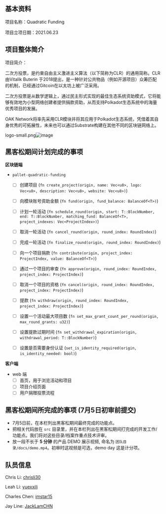 ## 基本资料

项目名称：Quadratic Funding

项目立项日期：2021.06.23

## 项目整体简介

项目简介：

二次方投票，是约束自由主义激进主义算法（以下简称为CLR）的通用简称。CLR由Vitalik Buterin 于2018提出，是一种针对公共物品（例如开源项目）众筹匹配的机制，已经通过Gitcoin在以太坊上被广泛采用。

二次方投票是从数学逻辑上，通过民主形式实现的最佳生态系统资助模式，它将能够有效地为小型网络创建者提供捐款资助，从而支持Polkadot生态系统中的海量优秀项目的发展。

OAK Network将率先采用CLR模块并将其应用于Polkadot生态系统，凭借着其自身优秀的可拓展性，未来也可以通过Substrate构建在其他不同的区块链网络上。

logo-small.png![image](https://user-images.githubusercontent.com/2616844/110753853-f0b37800-81fb-11eb-8d07-2e1cb39e3d10.png)

## 黑客松期间计划完成的事项

**区块链端**

- `pallet-quadratic-funding`
  - [ ] 创建项目 (`fn create_project(origin, name: Vec<u8>, logo: Vec<u8>, description: Vec<u8>, website: Vec<u8>)`)
  - [ ] 向模块账号资助金额 (`fn fund(origin, fund_balance: BalanceOf<T>)`)
  - [ ] 计划一轮活动 (`fn schedule_round(origin, start: T::BlockNumber, end: T::BlockNumber, matching_fund: BalanceOf<T>, project_indexes: Vec<ProjectIndex>)`)
  - [ ] 取消一轮活动 (`fn cancel_round(origin, round_index: RoundIndex)`)
  - [ ] 完成一轮活动 (`fn finalize_round(origin, round_index: RoundIndex)`)
  - [ ] 向一个项目捐款 (`fn contribute(origin, project_index: ProjectIndex, value: BalanceOf<T>)`)
  - [ ] 通过一个项目的审查 (`fn approve(origin, round_index: RoundIndex, project_index: ProjectIndex)`)
  - [ ] 取消一个项目的资格 (`fn cancel(origin, round_index: RoundIndex, project_index: ProjectIndex)`)
  - [ ] 提款 (`fn withdraw(origin, round_index: RoundIndex, project_index: ProjectIndex)`)
  - [ ] 设置一个活动最大项目数 (`fn set_max_grant_count_per_round(origin, max_round_grants: u32)`)
  - [ ] 设置提款过期时间 (`fn set_withdrawal_expiration(origin, withdrawal_period: T::BlockNumber)`)
  - [ ] 设置是否需要身份认证 (`set_is_identity_required(origin, is_identity_needed: bool)`)
  

**客户端**

- web 端
  - [ ] 首页，用于浏览活动和项目
  - [ ] 项目介绍页面
  - [ ] 用户捐赠投票流程

## 黑客松期间所完成的事项 (7月5日初审前提交)

- 7月5日前，在本栏列出黑客松期间最终完成的功能点。
- 把相关代码放在 `src` 目录里，并在本栏列出在黑客松期间打完成的开发工作/功能点。我们将对这些目录/档案作重点技术评审。
- 放一段不长于 **5 分钟** 的产品 DEMO 展示视频, 命名为 `团队目录/docs/demo.mp4`。初审时这视频是可选，demo day 这是计分项。

## 队员信息

Chris Li: [chrisli30](https://github.com/chrisli30)

Leah Li: [yuexxili](https://github.com/yuexxili)

Charles Chen: [imstar15](https://github.com/imstar15)

Jay Line: [JackLamCHN](https://github.com/JackLamCHN)


